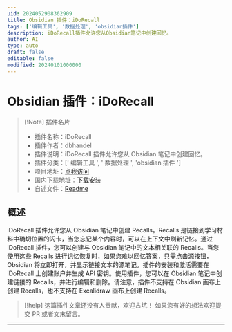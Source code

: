 ```yaml
---
uid: 2024052908362909
title: Obsidian 插件：iDoRecall
tags: ['编辑工具', '数据处理', 'obsidian插件']
description: iDoRecall插件允许您从Obsidian笔记中创建回忆。
author: AI
type: auto
draft: false
editable: false
modified: 20240101000000
---
```


# Obsidian 插件：iDoRecall

> [!Note] 插件名片
> - 插件名称：iDoRecall
> - 插件作者：dbhandel
> - 插件说明：iDoRecall 插件允许您从 Obsidian 笔记中创建回忆。
> - 插件分类：[' 编辑工具 ', ' 数据处理 ', 'obsidian 插件 ']
> - 项目地址：[点我访问](https://github.com/iDoRecall/idorecall)
> - 国内下载地址：[下载安装](https://pkmer.cn/products/plugin/pluginMarket/?idorecall)
> - 自述文件：[Readme](https://ghproxy.net/https://raw.githubusercontent.com/iDoRecall/idorecall/master/README.md)

## 概述

iDoRecall 插件允许您从 Obsidian 笔记中创建 Recalls。Recalls 是链接到学习材料中确切位置的闪卡，当您忘记某个内容时，可以在上下文中刷新记忆。通过 iDoRecall 插件，您可以创建与 Obsidian 笔记中的文本相关联的 Recalls。当您使用这些 Recalls 进行记忆恢复时，如果您难以回忆答案，只需点击源按钮，Obsidian 将立即打开，并显示链接文本的源笔记。插件的安装和激活需要在 iDoRecall 上创建账户并生成 API 密钥。使用插件，您可以在 Obsidian 笔记中创建链接的 Recalls，并进行编辑和删除。请注意，插件不支持在 Obsidian 画布上创建 Recalls，也不支持在 Excalidraw 画布上创建 Recalls。

> [!help]
> 这篇插件文章还没有人贡献，欢迎占坑！
> 如果您有好的想法欢迎提交 PR 或者文末留言。

---



